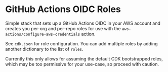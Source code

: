 # GitHub Actions OIDC Roles

Simple stack that sets up a GitHub Actions OIDC in your AWS account and creates you per-org and per-repo roles for use with the `aws-actions/configure-aws-credentials` action.

See `cdk.json` for role configuration. You can add multiple roles by adding another dictionary to the list of `roles`.

Currently this only allows for assuming the default CDK bootstrapped roles, which may be too permissive for your use-case, so proceed with caution.

